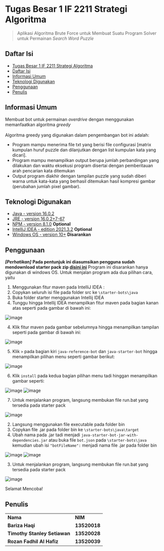 # Tugas Besar 1 IF 2211 Strategi Algoritma
> Aplikasi Algoritma Brute Force untuk Membuat Suatu Program Solver untuk Permainan _Search Word Puzzle_

## Daftar Isi
  - [Tugas Besar 1 IF 2211 Strategi Algoritma](#tugas-besar-1-if-2211-strategi-algoritma)
  - [Daftar Isi](#daftar-isi)
  - [Informasi Umum](#informasi-umum)
  - [Teknologi Digunakan](#teknologi-digunakan)
  - [Penggunaan](#penggunaan)
  - [Penulis](#penulis)
<!-- * [License](#license) -->

## Informasi Umum
Membuat bot untuk permainan _overdrive_ dengan menggunakan memanfaatkan algoritma _greedy_ <br /> <br />
Algoritma greedy yang digunakan dalam pengembangan bot ini adalah: 
- Program mampu menerima file txt yang berisi file configurasi [matrix kumpulan huruf puzzle dan dilanjutkan dengan list kumpulan kata yang dicari].
- Program mampu menampilkan output berupa jumlah perbandingan yang dilakukan dan waktu eksekusi program disertai dengan pemberitauan arah pencarian kata ditemukan
- Output program diakhir dengan tampilan puzzle yang sudah diberi warna untuk kata-kata yang berhasil ditemukan
hasil kompresi gambar (perubahan jumlah pixel gambar).
<!-- You don't have to answer all the questions - just the ones relevant to your project. -->

## Teknologi Digunakan
- [Java - version 16.0.2](https://en.wikipedia.org/wiki/Java) 
- [JRE - version 16.0.2+7-67](https://en.wikipedia.org/wiki/Java_(software_platform))
- [NPM - version 8.1.0](https://nodejs.org/en/download/) **Optional**
- [IntelIiJ IDEA - edition 2021.3.2](https://www.jetbrains.com/idea/) **Optional**
- [Windows OS - version 10+](https://en.wikipedia.org/wiki/Microsoft_Windows) **Disarankan**

## Penggunaan
***[Perhatikan]***
**Pada pentunjuk ini diasumsikan pengguna sudah mendownload starter pack zip [disini ini](https://github.com/EntelectChallenge/2020-Overdrive/releases/tag/2020.3.4)**
Program ini disarankan hanya digunakan di windows OS. Untuk menjalan program ada dua pilihan cara, yaitu 
1. Menggunakan fitur maven pada IntelIiJ IDEA :
  1. Copykan seluruh isi file pada folder src ke ```\starter-bots\java```
  2. Buka folder starter menggunakan IntelIij IDEA
  3. Tunggu hingga IntelIij IDEA menampilkan fitur maven pada bagian kanan atas seperti pada gambar di bawah ini:

   ![image](https://cdn.discordapp.com/attachments/941288781401698307/944250982022385724/unknown.png)

  4. Klik fitur maven pada gambar sebelumnya hingga menampilkan tampilan seperti pada gambar di bawah ini:
    
   ![image](https://cdn.discordapp.com/attachments/941288781401698307/944251696475942912/unknown.png)
    
  5. Klik  ```>``` pada bagian kiri ```java-reference-bot``` dan ```java-starter-bot``` hingga menampilkan pilihan menu seperti gambar berikut:

   ![image](https://cdn.discordapp.com/attachments/941288781401698307/944252374724268102/unknown.png)

  6. Klik ```install``` pada kedua bagian pilihan menu tadi hinggan menampilkan gambar seperti:

   ![image](https://cdn.discordapp.com/attachments/941288781401698307/944252814568345620/unknown.png)
   ![image](https://cdn.discordapp.com/attachments/941288781401698307/944252920097046558/unknown.png)

  7. Untuk menjalankan program, langsung membukan file run.bat yang tersedia pada starter pack 

   ![image](https://cdn.discordapp.com/attachments/941288781401698307/944253492451737681/unknown.png)

2. Langsung menggunakan file executable pada folder bin
  1. Copykan file .jar pada folder bin ke ```\starter-bots\java\target```    
  2. Ubah nama pada .jar tadi menjadi ```java-starter-bot-jar-with-dependencies.jar``` atau buka file ```bot.json``` pada ```\starter-bots\java``` kemudian ubah isi ```"botFileName":``` menjadi nama file .jar pada folder bin

   ![image](https://cdn.discordapp.com/attachments/941288781401698307/944256857906770030/unknown.png) 
   ![image](https://cdn.discordapp.com/attachments/941288781401698307/944256347195715594/unknown.png) 
   
  3. Untuk menjalankan program, langsung membukan file run.bat yang tersedia pada starter pack

   ![image](https://cdn.discordapp.com/attachments/941288781401698307/944253492451737681/unknown.png)
   
Selamat Mencoba!
    
## Penulis
<table>
    <tr>
      <td><b>Nama</b></td>
      <td><b>NIM</b></td>
    </tr>
    <tr>
      <td><b>Bariza Haqi</b></td>
      <td><b>13520018</b></td>
    </tr>
    <tr>
      <td><b>Timothy Stanley Setiawan</b></td>
      <td><b>13520028</b></td>
    </tr>
    <tr>
      <td><b>Rozan Fadhil Al Hafiz</b></td>
      <td><b>13520039</b></td>
    </tr>
</table>
